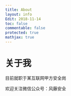 ```yaml
---
title: About
layout: info
Edit: 2018-11-14
toc: false
commentable: false
protected: true
mathjax: true
---
```


# 关于我
目前就职于某互联网甲方安全岗

欢迎关注微信公众号：风藤安全


